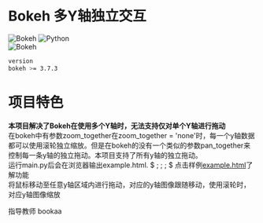 # Bokeh 多Y轴独立交互
![Bokeh](https://static.bokeh.org/logos/logotype.svg) 
![Python](https://img.shields.io/badge/Python-3.13.5-blue.svg)  
![Bokeh](https://img.shields.io/badge/Bokeh-3.7.3-orange.svg) 
```bash
version
bokeh >= 3.7.3
```
# 项目特色  
**本项目解决了Bokeh在使用多个Y轴时，无法支持仅对单个Y轴进行拖动**  
在bokeh中有参数zoom_together在zoom_together = 'none'时，每一个y轴数据都可以使用滚轮独立缩放。但是在bokeh的没有一个类似的参数pan_together来控制每一条y轴的独立拖动。本项目支持了所有y轴的独立拖动。  
运行main.py后会在浏览器输出example.html. $ \; \; \; $ 点击样例[example.html](https://chenlingyu59-jpg.github.io/bokeh_Independent_axis_panning/example.html)了解功能  
将鼠标移动至任意y轴区域内进行拖动，对应的y轴图像跟随移动，使用滚轮时，对应y轴图像缩放  

指导教师 bookaa



